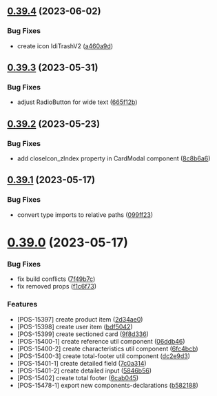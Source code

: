 ## [0.39.4](https://github.com/idbi/components/compare/v0.39.3...v0.39.4) (2023-06-02)


### Bug Fixes

* create icon IdiTrashV2 ([a460a9d](https://github.com/idbi/components/commit/a460a9dfcbac0efd099889699e5027a08b403922))



## [0.39.3](https://github.com/idbi/components/compare/v0.39.2...v0.39.3) (2023-05-31)


### Bug Fixes

* adjust RadioButton for wide text ([665f12b](https://github.com/idbi/components/commit/665f12b8f82a10df3297bebb3022660d549254ce))



## [0.39.2](https://github.com/idbi/components/compare/v0.39.1...v0.39.2) (2023-05-23)


### Bug Fixes

* add closeIcon_zIndex property in CardModal component ([8c8b6a6](https://github.com/idbi/components/commit/8c8b6a6254a757ab0d1696bcec4dd5ff94a17725))



## [0.39.1](https://github.com/idbi/components/compare/v0.39.0...v0.39.1) (2023-05-17)


### Bug Fixes

* convert type imports to relative paths ([099ff23](https://github.com/idbi/components/commit/099ff237ae6f85b80320431b47965d272591f746))



# [0.39.0](https://github.com/idbi/components/compare/v0.38.4...v0.39.0) (2023-05-17)


### Bug Fixes

* fix build conflicts ([7f49b7c](https://github.com/idbi/components/commit/7f49b7c921230d3d35e00cdd82d7b67d7f797646))
* fix removed props ([f1c6f73](https://github.com/idbi/components/commit/f1c6f7384d80b9e36035494587ca32ff631b822d))


### Features

* [POS-15397] create product item ([2d34ae0](https://github.com/idbi/components/commit/2d34ae0198275c2387a33e70c2f2c7b9e4619bac))
* [POS-15398] create user item ([bdf5042](https://github.com/idbi/components/commit/bdf504258d90ba4ba5b5c2f1940d25845f8e0842))
* [POS-15399] create sectioned card ([9f8d336](https://github.com/idbi/components/commit/9f8d33655fc142f321f168949b4fad10400f46ef))
* [POS-15400-1] create reference util component ([06ddb46](https://github.com/idbi/components/commit/06ddb4659ca9f745b5c69afccd32ee31f16e764e))
* [POS-15400-2] create characteristics util component ([6fc4bcb](https://github.com/idbi/components/commit/6fc4bcbcabfaa648c06f4a37d4da270f140927d1))
* [POS-15400-3] create total-footer util component ([dc2e9d3](https://github.com/idbi/components/commit/dc2e9d3f7fb42136f08355edb2f68400007d0198))
* [POS-15401-1] create detailed field ([7c0a314](https://github.com/idbi/components/commit/7c0a3141901e99dc1e2167a816315d7ab5f8e86c))
* [POS-15401-2] create detailed input ([5846b56](https://github.com/idbi/components/commit/5846b56a6d990933e0c415add023fc3b85c64264))
* [POS-15402] create total footer ([6cab045](https://github.com/idbi/components/commit/6cab045899008db7cd5acfae8df0782cf11ca0e1))
* [POS-15478-1] export new components-declarations ([b582188](https://github.com/idbi/components/commit/b58218872038862b94e298a3828bf1f97bb2dba7))



